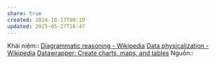 ```yaml
---
share: true
created: 2024-10-17T00:10
updated: 2025-05-27T16:47
---
```

Khái niệm:: 
[Diagrammatic reasoning - Wikipedia](https://en.wikipedia.org/wiki/Diagrammatic_reasoning)
[Data physicalization - Wikipedia](https://en.wikipedia.org/wiki/Data_physicalization)
[Datawrapper: Create charts, maps, and tables](https://www.datawrapper.de/)
Nguồn:: 